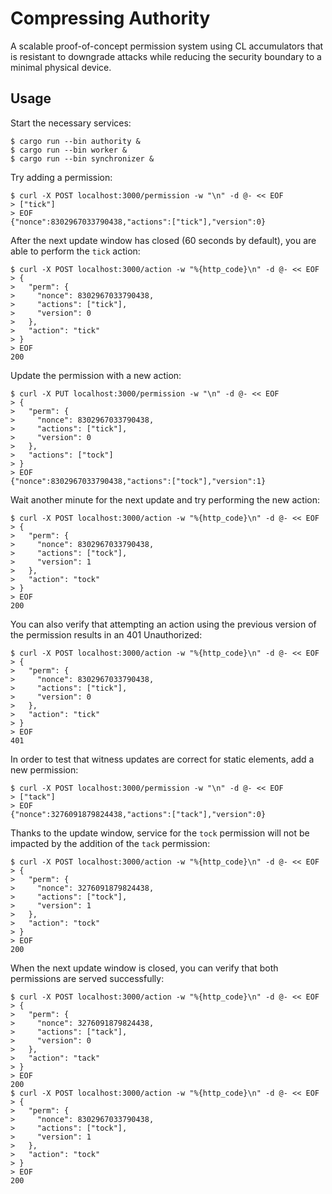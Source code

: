 # Compressing Authority

A scalable proof-of-concept permission system using CL accumulators that is
resistant to downgrade attacks while reducing the security boundary to a
minimal physical device.

## Usage

Start the necessary services:

```shell
$ cargo run --bin authority &
$ cargo run --bin worker &
$ cargo run --bin synchronizer &
```

Try adding a permission:

```shell
$ curl -X POST localhost:3000/permission -w "\n" -d @- << EOF
> ["tick"]
> EOF
{"nonce":8302967033790438,"actions":["tick"],"version":0}
```

After the next update window has closed (60 seconds by default), you are
able to perform the `tick` action:

```shell
$ curl -X POST localhost:3000/action -w "%{http_code}\n" -d @- << EOF
> {
>   "perm": {
>     "nonce": 8302967033790438,
>     "actions": ["tick"],
>     "version": 0
>   },
>   "action": "tick"
> }
> EOF
200
```

Update the permission with a new action:

```shell
$ curl -X PUT localhost:3000/permission -w "\n" -d @- << EOF
> {
>   "perm": {
>     "nonce": 8302967033790438,
>     "actions": ["tick"],
>     "version": 0
>   },
>   "actions": ["tock"]
> }
> EOF
{"nonce":8302967033790438,"actions":["tock"],"version":1}
```

Wait another minute for the next update and try performing the new action:

```shell
$ curl -X POST localhost:3000/action -w "%{http_code}\n" -d @- << EOF
> {
>   "perm": {
>     "nonce": 8302967033790438,
>     "actions": ["tock"],
>     "version": 1
>   },
>   "action": "tock"
> }
> EOF
200
```

You can also verify that attempting an action using the previous version of the
permission results in an 401 Unauthorized:

```shell
$ curl -X POST localhost:3000/action -w "%{http_code}\n" -d @- << EOF
> {
>   "perm": {
>     "nonce": 8302967033790438,
>     "actions": ["tick"],
>     "version": 0
>   },
>   "action": "tick"
> }
> EOF
401
```

In order to test that witness updates are correct for static elements, add
a new permission:
 
```shell
$ curl -X POST localhost:3000/permission -w "\n" -d @- << EOF
> ["tack"]
> EOF
{"nonce":3276091879824438,"actions":["tack"],"version":0}
```

Thanks to the update window, service for the `tock` permission will not be
impacted by the addition of the `tack` permission:

```shell
$ curl -X POST localhost:3000/action -w "%{http_code}\n" -d @- << EOF
> {
>   "perm": {
>     "nonce": 3276091879824438,
>     "actions": ["tock"],
>     "version": 1
>   },
>   "action": "tock"
> }
> EOF
200
```

When the next update window is closed, you can verify that both permissions are
served successfully:

```shell
$ curl -X POST localhost:3000/action -w "%{http_code}\n" -d @- << EOF
> {
>   "perm": {
>     "nonce": 3276091879824438,
>     "actions": ["tack"],
>     "version": 0
>   },
>   "action": "tack"
> }
> EOF
200
$ curl -X POST localhost:3000/action -w "%{http_code}\n" -d @- << EOF
> {
>   "perm": {
>     "nonce": 8302967033790438,
>     "actions": ["tock"],
>     "version": 1
>   },
>   "action": "tock"
> }
> EOF
200
```
